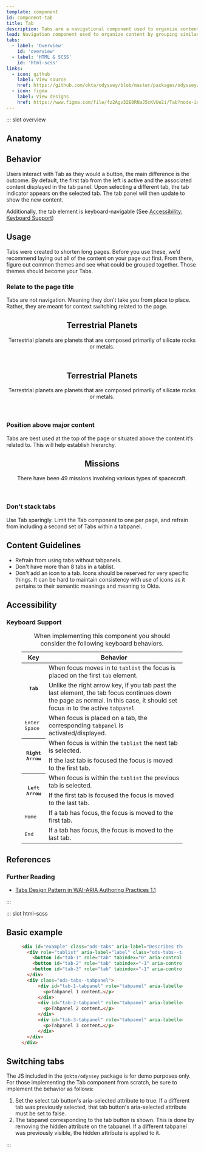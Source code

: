 ```yaml
---
template: component
id: component-tab
title: Tab
description: Tabs are a navigational component used to organize content by grouping similar information on the same page.
lead: Navigation component used to organize content by grouping similar information on the same page. They allow content to be viewed without having to navigate away from that page or route.
tabs:
  - label: 'Overview'
    id: 'overview'
  - label: 'HTML & SCSS'
    id: 'html-scss'
links:
  - icon: github
    label: View source
    href: https://github.com/okta/odyssey/blob/master/packages/odyssey/src/scss/components/_tab.scss
  - icon: figma
    label: View designs
    href: https://www.figma.com/file/fz2Agv32E0RNaJ5cKVUe2i/Tab?node-id=519%3A0
---
```


::: slot overview

## Anatomy


<Anatomy img="/images/anatomy-tab.svg" />

## Behavior

<Description>

Users interact with Tab as they would a button, the main difference is the outcome. By default, the first tab from the left is active and the associated content displayed in the tab panel. Upon selecting a different tab, the tab indicator appears on the selected tab. The tab panel will then update to show the new content. 

Additionally, the tab element is keyboard-navigable (See [Accessibility: Keyboard Support](#keyboard-support))

</Description>

<Visual layout="wide" content="full" fade>
  <template>
    <header>
      <h1>Terrestrial Planets</h1>
      <p>Terrestrial planets are planets that are composed primarily of silicate rocks or metals.</p>
    </header>
    <OdsTabs aria-label="Types of terrestrial planets" :active="tabsPlanets.active" :tablist="tabsPlanets.tablist" id="example-1">
      <template slot="tab-mercury">
        <blockquote class="is-sample-unimportant">
          <p>Mercury is the smallest and innermost planet in the Solar System. Its orbit around the Sun takes 87.97 Earth days, the shortest of all the planets in the Solar System.</p>
        </blockquote>
      </template>
      <template slot="tab-venus">
        <blockquote class="is-sample-unimportant">
          <p>Venus is the second planet from the Sun. It is named after the Roman goddess of love and beauty. As the second-brightest natural object in the night sky after the Moon, Venus can cast shadows and can be, on rare occasion, visible to the naked eye in broad daylight.</p>
        </blockquote>
      </template>
      <template slot="tab-earth">
        <blockquote class="is-sample-unimportant">
          <p>Earth is the third planet from the Sun and the only astronomical object known to harbor life. About 29% of Earth's surface is land consisting of continents and islands.</p>
        </blockquote>
      </template>
      <template slot="tab-mars">
        <blockquote class="is-sample-unimportant">
          <p>Mars is the fourth planet from the Sun and the second-smallest planet in the Solar System, being larger than only Mercury. In English, Mars carries the name of the Roman god of war and is often referred to as the "Red Planet".</p>
        </blockquote>
      </template>
    </OdsTabs>
  </template>
</Visual>

## Usage

<Description>

Tabs were created to shorten long pages. Before you use these, we’d recommend laying 
out all of the content on your page out first. From there, figure out common themes and 
see what could be grouped together. Those themes should become your Tabs.

</Description>

### Relate to the page title

<Description>

Tabs are not navigation. Meaning they don’t take you from place to place. Rather, they are meant for context switching related to the page.

</Description>

<Visual variant="positive" content="no-end" class="is-tab-small-sample">
  <header>
    <h2>Terrestrial Planets</h2>
    <p>Terrestrial planets are planets that are composed primarily of silicate rocks or metals.</p>
  </header>
  <OdsTabs aria-label="Types of terrestrial planets" :active="tabsPlanets.active" :tablist="tabsPlanets.tablist" id="example-2"></OdsTabs>
</Visual>

<Visual variant="negative" content="no-end" class="is-tab-small-sample">
  <header>
    <h2>Terrestrial Planets</h2>
    <p>Terrestrial planets are planets that are composed primarily of silicate rocks or metals.</p>
  </header>
  <OdsTabs aria-label="Famous constellations" :active="tabsConstellations.active" :tablist="tabsConstellations.tablist" id="example-3"></OdsTabs>
</Visual>

### Position above major content

<Description>

Tabs are best used at the top of the page or situated above the content it’s related to. This will help establish hierarchy.

</Description>


<Visual variant="positive" content="no-end" class="is-tab-small-sample">
  <header>
    <h2>Missions</h2>
    <p>There have been 49 missions involving various types of spacecraft.</p>
  </header>
  <OdsTabs aria-label="Missions by type" :active="tabs.active" :tablist="tabs.tablist" id="example-4"></OdsTabs>
</Visual>

<Visual variant="negative"  content="no-end" class="is-tab-small-sample">
  <OdsTabs aria-label="Missions by type" :active="tabs.active" :tablist="tabs.tablist" id="example-5">
  <template slot="tab-orbiter">
    <header>
      <h2>Missions</h2>
      <p>There have been 8 missions involving orbiters.</p>
    </header>
  </template>
  <template slot="tab-atmospheric">
    <header>
      <h2>Missions</h2>
      <p>There have been 12 missions involving atmospheric vehicles.</p>
    </header>
  </template>
  <template slot="tab-lander">
    <header>
      <h2>Missions</h2>
      <p>There have been 4 missions involving lander vehicles.</p>
    </header>
  </template>
  </OdsTabs>
</Visual>

### Don't stack tabs

<Description>

Use Tab sparingly. Limit the Tab component to one per page, and refrain from including a second set of Tabs within a tabpanel.

</Description>

<Visual variant="negative" class="is-tab-stacked-example" content="no-end">
  <OdsTabs aria-label="Missions by type" :active="tabs.active" :tablist="tabs.tablist" :id="tabs.id"></OdsTabs>
  <OdsTabs aria-label="Missions by year" :active="tabsYears.active" :tablist="tabsYears.tablist" id="example-6"></OdsTabs>
</Visual>

## Content Guidelines

<Description>

- Refrain from using tabs without tabpanels.
- Don't have more than 8 tabs in a tablist.
- Don't add an icon to a tab. Icons should be reserved for very specific things. It can be hard to maintain consistency with use of icons as it pertains to their semantic meanings and meaning to Okta.

</Description>

## Accessibility

### Keyboard Support

<Description>

<figure class="ods-table--figure">
  <table class="ods-table">
    <caption>When implementing this component you should consider the following keyboard behaviors.</caption>
    <thead>
      <tr>
        <th scope="column">Key</th>
        <th scope="column">Behavior</th>
      </tr>
    </thead>
    <tbody>
      <tr>
        <th scope="row" rowspan="2"><kbd>Tab</kbd></th>
        <td>When focus moves in to <code>tablist</code> the focus is placed on the first <code>tab</code> element.</td>
      </tr>
      <tr>
        <td>Unlike the right arrow key, if you tab past the last element, the tab focus continues down the page as normal. In this case, it should set focus in to the active <code>tabpanel</code></td>
      </tr>
      <tr>
        <td><kbd>Enter</kbd> <kbd>Space</kbd></td>
        <td>When focus is placed on a tab, the corresponding <code>tabpanel</code> is activated/displayed.</td>
      </tr>
      <tr>
        <th scope="row" rowspan="2"><kbd>Right Arrow</kbd></th>
        <td>When focus is within the <code>tablist</code> the next tab is selected.</td>
      </tr>
      <tr>
        <td>If the last tab is focused the focus is moved to the first tab.</td>
      </tr>
      <tr>
        <th scope="row" rowspan="2"><kbd>Left Arrow</kbd></th>
        <td>When focus is within the <code>tablist</code> the previous tab is selected.</td>
      </tr>
      <tr>
        <td>If the first tab is focused the focus is moved to the last tab.</td>
      </tr>
      <tr>
        <td><kbd>Home</kbd></td>
        <td>If a tab has focus, the focus is moved to the first tab.</td>
      </tr>
      <tr>
        <td><kbd>End</kbd></td>
        <td>If a tab has focus, the focus is moved to the last tab.</td>
      </tr>
    </tbody>
  </table>
</figure>

</Description>

## References

### Further Reading

- [Tabs Design Pattern in WAI-ARIA Authoring Practices 1.1](https://www.w3.org/TR/wai-aria-practices-1.1/#tabpanel)

:::

::: slot html-scss


## Basic example

<figure class="docs-example">
  <div class="docs-example--rendered">
    <OdsTabs aria-label="Describes the purpose of this set of tabs" :active="tabsPlain.active" :tablist="tabsPlain.tablist" id="example">
      <template slot="tab-1">
        <p>Tabpanel 1 content&hellip;</p>
      </template>
      <template slot="tab-2">
        <p>Tabpanel 2 content&hellip;</p>
      </template>
      <template slot="tab-3">
        <p>Tabpanel 3 content&hellip;</p>
      </template>
    </OdsTabs>
  </div>

  ```html
  <div id="example" class="ods-tabs" aria-label="Describes the purpose of this set of tabs">
    <div role="tablist" aria-label="label" class="ods-tabs--tablist">
      <button id="tab-1" role="tab" tabindex="0" aria-controls="tab-1-tabpanel" class="ods-tabs--tab" aria-selected="true">Tab 1</button>
      <button id="tab-2" role="tab" tabindex="-1" aria-controls="tab-2-tabpanel" class="ods-tabs--tab">Tab 2</button>
      <button id="tab-3" role="tab" tabindex="-1" aria-controls="tab-3-tabpanel" class="ods-tabs--tab">Tab 3</button>
    </div>
    <div class="ods-tabs--tabpanel">
        <div id="tab-1-tabpanel" role="tabpanel" aria-labelledby="tab-1" tabindex="0">
          <p>Tabpanel 1 content…</p>
        </div>
        <div id="tab-2-tabpanel" role="tabpanel" aria-labelledby="tab-2" tabindex="0" hidden="hidden">
          <p>Tabpanel 2 content…</p>
        </div>
        <div id="tab-3-tabpanel" role="tabpanel" aria-labelledby="tab-3" tabindex="0" hidden="hidden">
          <p>Tabpanel 3 content…</p>
        </div>
    </div>
  </div>
  ```

</figure>

## Switching tabs

<Description>

The JS included in the `@okta/odyssey` package is for demo purposes only. For those implementing the Tab component from scratch, be sure to implement the behavior as follows:

1. Set the select tab button's aria-selected attribute to true. If a different tab was previously selected, that tab button's aria-selected attribute must be set to false.
2. The tabpanel corresponding to the tab button is shown. This is done by removing the hidden attribute on the tabpanel. If a different tabpanel was previously visible, the hidden attribute is applied to it.

</Description>

:::


<script>
export default {
  data () {
    return {
      tabs: {
        active: "tab-orbiter",
        tablist: [
          { id: "tab-orbiter", label: 'Orbiter' },
          { id: "tab-atmospheric", label: 'Atmospheric' },
          { id: "tab-lander", label: 'Lander' }
        ]
      },
      tabsYears: {
        active: "tab-1990s",
        tablist: [
          { id: "tab-1990s", label: '1990s' },
          { id: "tab-2000s", label: '2000s' },
          { id: "tab-2010s", label: '2010s' }
        ]
      },
      tabsPlanets: {
        active: "tab-mercury",
        tablist: [
          { id: "tab-mercury", label: 'Mercury' },
          { id: "tab-venus", label: 'Venus' },
          { id: "tab-earth", label: 'Earth' },
          { id: "tab-mars", label: 'Mars' }
        ]
      },
      tabsConstellations: {
        active: "tab-aquarius",
        tablist: [
          { id: "tab-aquarius", label: 'Aquarius' },
          { id: "tab-leo", label: 'Leo' },
          { id: "tab-pisces", label: 'Pisces' }
        ]
      },
      tabsPlain: {
        active: "tab-1",
        tablist: [
          { id: "tab-1", label: 'Tab 1' },
          { id: "tab-2", label: 'Tab 2' },
          { id: "tab-3", label: 'Tab 3' }
        ]
      }
    }
  }
}
</script>
